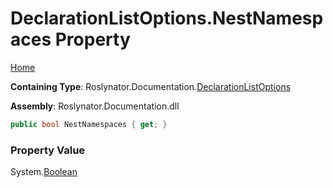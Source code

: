 <a name="_top"></a>

# DeclarationListOptions\.NestNamespaces Property

[Home](../../../../README.md#_top)

**Containing Type**: Roslynator\.Documentation\.[DeclarationListOptions](../README.md#_top)

**Assembly**: Roslynator\.Documentation\.dll

```csharp
public bool NestNamespaces { get; }
```

### Property Value

System\.[Boolean](https://docs.microsoft.com/en-us/dotnet/api/system.boolean)

